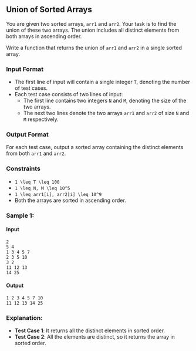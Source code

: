 ## Union of Sorted Arrays

You are given two sorted arrays, `arr1` and `arr2`. Your task is to find the union of these two arrays. The union includes all distinct elements from both arrays in ascending order.

Write a function that returns the union of `arr1` and `arr2` in a single sorted array.

### Input Format
- The first line of input will contain a single integer `T`, denoting the number of test cases.
- Each test case consists of two lines of input:
  - The first line contains two integers `N` and `M`, denoting the size of the two arrays.
  - The next two lines denote the two arrays `arr1` and `arr2` of size `N` and `M` respectively.

### Output Format
For each test case, output a sorted array containing the distinct elements from both `arr1` and `arr2`.

### Constraints
- `1 \leq T \leq 100`
- `1 \leq N, M \leq 10^5`
- `1 \leq arr1[i], arr2[i] \leq 10^9`
- Both the arrays are sorted in ascending order.

### Sample 1:
#### Input
```
2
5 4
1 3 4 5 7
2 3 5 10
3 2
11 12 13 
14 25 
```
#### Output
```
1 2 3 4 5 7 10
11 12 13 14 25
```

### Explanation:
- **Test Case 1**: It returns all the distinct elements in sorted order.
- **Test Case 2**: All the elements are distinct, so it returns the array in sorted order.